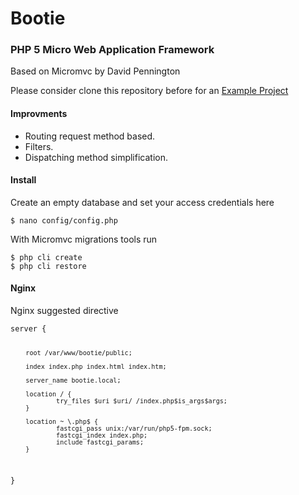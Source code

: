 <h1><i class='ion-ios-gear'></i> Bootie</h1>
<h3>PHP 5 Micro Web Application Framework</h3>
<p>Based on Micromvc by David Pennington</p>

<p>Please consider clone this repository before for an <a href="https://github.com/martinfree/BootieProject">Example Project</a></p>

<h4>Improvments</h4>
<ul>
<li>Routing request method based.</li>
<li>Filters.</li>
<li>Dispatching method simplification.</li>
</ul>

<h4>Install</h4>
<p> Create an empty database and set your access credentials here</p>
<pre><code data-language="shell">$ nano config/config.php
</code></pre>

<p>With Micromvc migrations tools run</p>
<pre><code data-language="shell">$ php cli create
$ php cli restore
</code></pre>

<h4>Nginx</h4>
<p>Nginx suggested directive</p>
<pre data-language="shell"><code>server {

        root /var/www/bootie/public;

        index index.php index.html index.htm;

        server_name bootie.local;

        location / {
                try_files $uri $uri/ /index.php$is_args$args;
        }

        location ~ \.php$ {
                fastcgi_pass unix:/var/run/php5-fpm.sock;
                fastcgi_index index.php;
                include fastcgi_params;
        }
}

</code></pre>